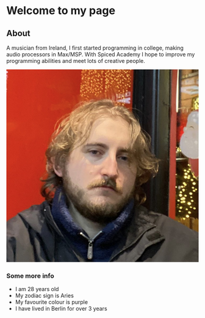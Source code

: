 # Welcome to my page

## About

A musician from Ireland, I first started programming in college, making audio processors in Max/MSP. 
With Spiced Academy I hope to improve my programming abilities and meet lots of creative people.

![ProfilePic](./ProfilePic.jpg)

### Some more info

- I am 28 years old
- My zodiac sign is Aries
- My favourite colour is purple
- I have lived in Berlin for over 3 years

